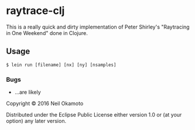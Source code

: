 # raytrace-clj

This is a really quick and dirty implementation of Peter Shirley's
"Raytracing in One Weekend" done in Clojure.

## Usage

    $ lein run [filename] [nx] [ny] [nsamples]

### Bugs

* ...are likely

Copyright © 2016 Neil Okamoto

Distributed under the Eclipse Public License either version 1.0 or (at
your option) any later version.
